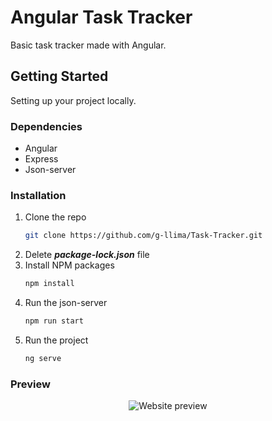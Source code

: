 # Angular Task Tracker

Basic task tracker made with Angular.

## Getting Started

Setting up your project locally.

### Dependencies

* Angular
* Express
* Json-server

### Installation

1. Clone the repo
   ```sh
   git clone https://github.com/g-llima/Task-Tracker.git
   ```
2. Delete ***package-lock.json*** file 
3. Install NPM packages
   ```sh
   npm install
   ```
4. Run the json-server
   ```sh
   npm run start
   ```
5. Run the project
   ```sh
   ng serve
   ```

### Preview

<div align="center">
  <img src="https://user-images.githubusercontent.com/78111347/159541605-c49a9ef3-0364-46a5-b29b-47b62cd6c473.gif" alt="Website preview"/>
</div>
